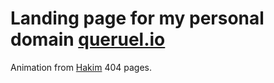 # Landing page for my personal domain [queruel.io](https://queruel.io/)
Animation from [Hakim](https://hakim.se/) 404 pages.